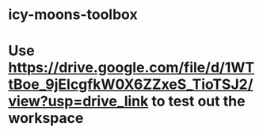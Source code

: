 # icy-moons-toolbox
# Use https://drive.google.com/file/d/1WTtBoe_9jEIcgfkW0X6ZZxeS_TioTSJ2/view?usp=drive_link to test out the workspace
